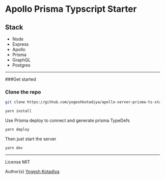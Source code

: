 # Apollo Prisma Typscript Starter

## Stack

- Node
- Express
- Apollo
- Prisma
- GraphQL
- Postgres

---

###Get started

### Clone the repo

```bash
git clone https://github.com/yogeshkotadiya/apollo-server-prisma-ts-starter.git
```

```bash
yarn install
```

Use Prisma deploy to connect and generate prisma TypeDefs

```bash
yarn deploy
```

Then just start the server

```bash
yarn dev
```

---

License MIT

Author(s)
[Yogesh Kotadiya](https://github.com/yogeshkotadiya)
